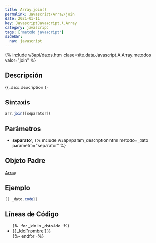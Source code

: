 ```yaml
---
title: Array.join()
permalink: Javascript/Array/join
date: 2021-01-11
key: JavascriptJavascript.A.Array
category: javascript
tags: ['metodo javascript']
sidebar: 
  nav: javascript
---
```


{% include w3api/datos.html clase=site.data.Javascript.A.Array.metodos valor="join" %}

## Descripción
{{_dato.description }}

## Sintaxis
~~~javascript
arr.join([separator])
~~~

## Parámetros
* **separator**,  {% include w3api/param_description.html metodo=_dato parametro="separator" %}

## Objeto Padre
[Array](/Javascript/Array/)

## Ejemplo
~~~java
{{ _dato.code}}
~~~

## Líneas de Código
<ul>
{%- for _ldc in _dato.ldc -%}
   <li>
       <a href="{{_ldc['url'] }}">{{ _ldc['nombre'] }}</a>
   </li>
{%- endfor -%}
</ul>
